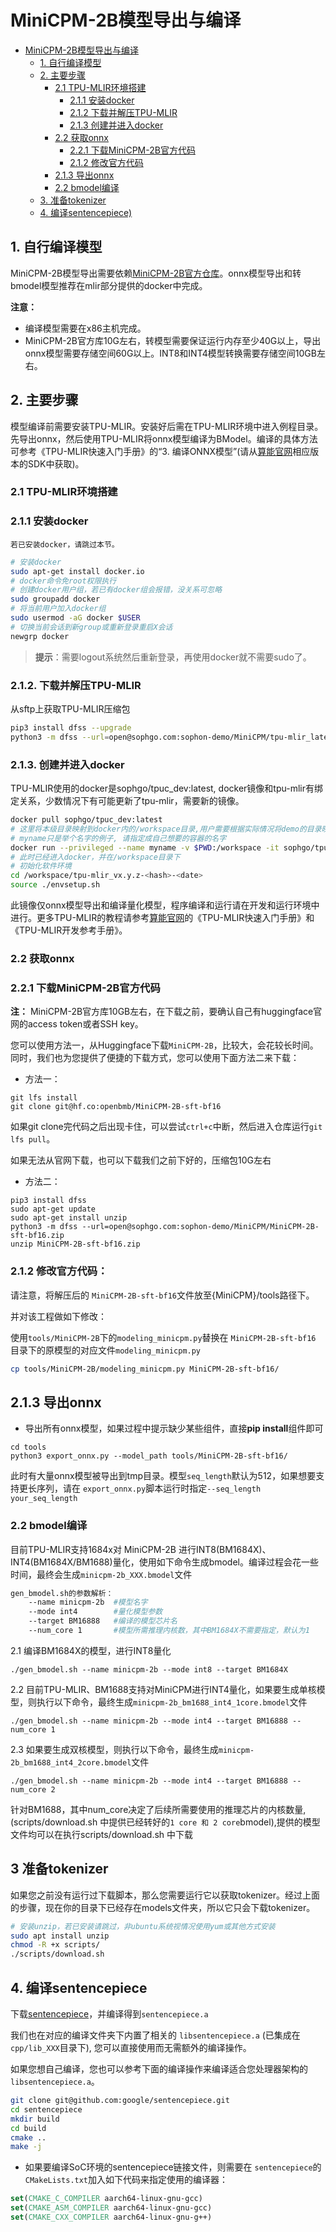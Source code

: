 # MiniCPM-2B模型导出与编译

- [MiniCPM-2B模型导出与编译](#MiniCPM-2B模型导出与编译)
  - [1. 自行编译模型](#1-自行编译模型)
  - [2. 主要步骤](#2-主要步骤)
    - [2.1 TPU-MLIR环境搭建](#21-tpu-mlir环境搭建)
      - [2.1.1 安装docker](#211-安装docker)
      - [2.1.2 下载并解压TPU-MLIR](#212-下载并解压tpu-mlir)
      - [2.1.3 创建并进入docker](#213-创建并进入docker)
    - [2.2 获取onnx](#22-获取onnx)
      - [2.2.1 下载MiniCPM-2B官方代码](#221-下载MiniCPM-2B官方代码)
      - [2.1.2 修改官方代码](#212-修改官方代码)
    - [2.1.3 导出onnx](#213-导出onnx)
    - [2.2 bmodel编译](#22-bmodel编译)
  - [3. 准备tokenizer](#3-准备tokenizer)
  - [4. 编译sentencepiece)](#4-编译sentencepiece)


## 1. 自行编译模型

MiniCPM-2B模型导出需要依赖[MiniCPM-2B官方仓库](https://huggingface.co/openbmb/MiniCPM-2B-sft-bf16)。onnx模型导出和转bmodel模型推荐在mlir部分提供的docker中完成。


**注意：** 

- 编译模型需要在x86主机完成。
- MiniCPM-2B官方库10G左右，转模型需要保证运行内存至少40G以上，导出onnx模型需要存储空间60G以上。INT8和INT4模型转换需要存储空间10GB左右。

## 2. 主要步骤
模型编译前需要安装TPU-MLIR。安装好后需在TPU-MLIR环境中进入例程目录。先导出onnx，然后使用TPU-MLIR将onnx模型编译为BModel。编译的具体方法可参考《TPU-MLIR快速入门手册》的“3. 编译ONNX模型”(请从[算能官网](https://developer.sophgo.com/site/index/material/31/all.html)相应版本的SDK中获取)。

### 2.1 TPU-MLIR环境搭建

### 2.1.1 安装docker

    若已安装docker，请跳过本节。
```bash
# 安装docker
sudo apt-get install docker.io
# docker命令免root权限执行
# 创建docker用户组，若已有docker组会报错，没关系可忽略
sudo groupadd docker
# 将当前用户加入docker组
sudo usermod -aG docker $USER
# 切换当前会话到新group或重新登录重启X会话
newgrp docker​ 
```
> **提示**：需要logout系统然后重新登录，再使用docker就不需要sudo了。

### 2.1.2. 下载并解压TPU-MLIR

从sftp上获取TPU-MLIR压缩包

```bash
pip3 install dfss --upgrade
python3 -m dfss --url=open@sophgo.com:sophon-demo/MiniCPM/tpu-mlir_latest.tar.gz
```

### 2.1.3. 创建并进入docker

TPU-MLIR使用的docker是sophgo/tpuc_dev:latest, docker镜像和tpu-mlir有绑定关系，少数情况下有可能更新了tpu-mlir，需要新的镜像。
```bash
docker pull sophgo/tpuc_dev:latest
# 这里将本级目录映射到docker内的/workspace目录,用户需要根据实际情况将demo的目录映射到docker里面
# myname只是举个名字的例子, 请指定成自己想要的容器的名字
docker run --privileged --name myname -v $PWD:/workspace -it sophgo/tpuc_dev:latest
# 此时已经进入docker，并在/workspace目录下
# 初始化软件环境
cd /workspace/tpu-mlir_vx.y.z-<hash>-<date>
source ./envsetup.sh
```
此镜像仅onnx模型导出和编译量化模型，程序编译和运行请在开发和运行环境中进行。更多TPU-MLIR的教程请参考[算能官网](https://developer.sophgo.com/site/index/material/31/all.html)的《TPU-MLIR快速入门手册》和《TPU-MLIR开发参考手册》。

### 2.2 获取onnx

### 2.2.1 下载MiniCPM-2B官方代码

**注：** MiniCPM-2B官方库10GB左右，在下载之前，要确认自己有huggingface官网的access token或者SSH key。

您可以使用方法一，从Huggingface下载`MiniCPM-2B`，比较大，会花较长时间。同时，我们也为您提供了便捷的下载方式，您可以使用下面方法二来下载：

- 方法一：

``` shell
git lfs install
git clone git@hf.co:openbmb/MiniCPM-2B-sft-bf16
```
如果git clone完代码之后出现卡住，可以尝试`ctrl+c`中断，然后进入仓库运行`git lfs pull`。

如果无法从官网下载，也可以下载我们之前下好的，压缩包10G左右

- 方法二：

``` shell
pip3 install dfss
sudo apt-get update
sudo apt-get install unzip
python3 -m dfss --url=open@sophgo.com:sophon-demo/MiniCPM/MiniCPM-2B-sft-bf16.zip
unzip MiniCPM-2B-sft-bf16.zip
```

### 2.1.2 修改官方代码：

请注意，将解压后的 `MiniCPM-2B-sft-bf16`文件放至{MiniCPM}/tools路径下。

并对该工程做如下修改：

使用`tools/MiniCPM-2B`下的`modeling_minicpm.py`替换在 `MiniCPM-2B-sft-bf16` 目录下的原模型的对应文件`modeling_minicpm.py`

```bash
cp tools/MiniCPM-2B/modeling_minicpm.py MiniCPM-2B-sft-bf16/
```

## 2.1.3 导出onnx

- 导出所有onnx模型，如果过程中提示缺少某些组件，直接**pip install**组件即可

``` shell
cd tools
python3 export_onnx.py --model_path tools/MiniCPM-2B-sft-bf16/ 
```

此时有大量onnx模型被导出到tmp目录。模型`seq_length`默认为512，如果想要支持更长序列，请在 `export_onnx.py`脚本运行时指定`--seq_length your_seq_length`

### 2.2 bmodel编译

目前TPU-MLIR支持1684x对 MiniCPM-2B 进行INT8(BM1684X)、INT4(BM1684X/BM1688)量化，使用如下命令生成bmodel。编译过程会花一些时间，最终会生成`minicpm-2b_XXX.bmodel`文件

```bash
gen_bmodel.sh的参数解析：
    --name minicpm-2b  #模型名字
    --mode int4        #量化模型参数
    --target BM16888   #编译的模型芯片名
    --num_core 1       #模型所需推理内核数，其中BM1684X不需要指定，默认为1
```


2.1 编译BM1684X的模型，进行INT8量化

```shell
./gen_bmodel.sh --name minicpm-2b --mode int8 --target BM1684X 
```

2.2 目前TPU-MLIR、BM1688支持对MiniCPM进行INT4量化，如果要生成单核模型，则执行以下命令，最终生成`minicpm-2b_bm1688_int4_1core.bmodel`文件

```shell
./gen_bmodel.sh --name minicpm-2b --mode int4 --target BM16888 --num_core 1 
```

2.3 如果要生成双核模型，则执行以下命令，最终生成`minicpm-2b_bm1688_int4_2core.bmodel`文件

```shell
./gen_bmodel.sh --name minicpm-2b --mode int4 --target BM16888 --num_core 2 
```

针对BM1688，其中num_core决定了后续所需要使用的推理芯片的内核数量, (scripts/download.sh 中提供已经转好的`1 core 和 2 core`bmodel),提供的模型文件均可以在执行scripts/download.sh 中下载

## 3 准备tokenizer

如果您之前没有运行过下载脚本，那么您需要运行它以获取tokenizer。经过上面的步骤，现在你的目录下已经存在models文件夹，所以它只会下载tokenizer。
```bash
# 安装unzip，若已安装请跳过，非ubuntu系统视情况使用yum或其他方式安装
sudo apt install unzip
chmod -R +x scripts/
./scripts/download.sh
```

## 4. 编译sentencepiece

下载[sentencepiece](https://github.com/google/sentencepiece)，并编译得到`sentencepiece.a`

我们也在对应的编译文件夹下内置了相关的 `libsentencepiece.a` (已集成在 `cpp/lib_XXX`目录下), 您可以直接使用而无需额外的编译操作。

如果您想自己编译，您也可以参考下面的编译操作来编译适合您处理器架构的`libsentencepiece.a`。

```bash
git clone git@github.com:google/sentencepiece.git
cd sentencepiece
mkdir build
cd build
cmake ..
make -j
```

- 如果要编译SoC环境的sentencepiece链接文件，则需要在 `sentencepiece`的`CMakeLists.txt`加入如下代码来指定使用的编译器：

```cmake
set(CMAKE_C_COMPILER aarch64-linux-gnu-gcc)
set(CMAKE_ASM_COMPILER aarch64-linux-gnu-gcc)
set(CMAKE_CXX_COMPILER aarch64-linux-gnu-g++)
```
